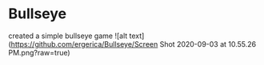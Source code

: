 # Bullseye
created a simple bullseye game
![alt text](https://github.com/ergerica/Bullseye/Screen Shot 2020-09-03 at 10.55.26 PM.png?raw=true)
